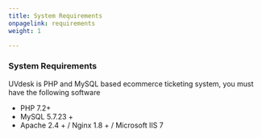 ```yaml
---
title: System Requirements
onpagelink: requirements
weight: 1

---
```


### System Requirements

UVdesk is PHP and MySQL based ecommerce ticketing system, you must have the following software

- PHP 7.2+
- MySQL 5.7.23 +
- Apache 2.4 + / Nginx 1.8 + / Microsoft IIS 7
